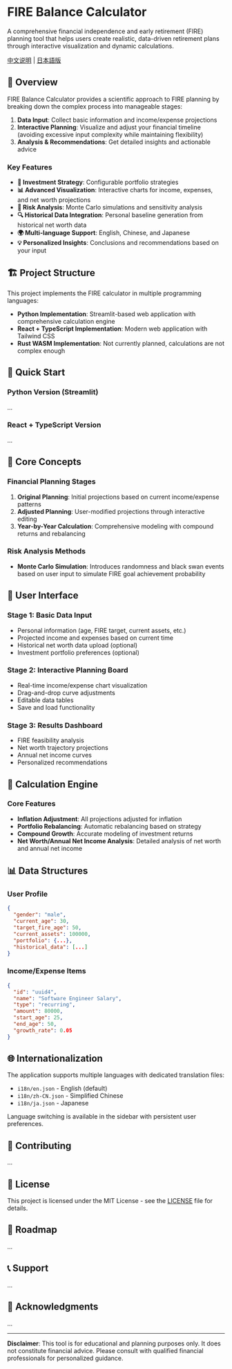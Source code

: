 # FIRE Balance Calculator

A comprehensive financial independence and early retirement (FIRE) planning tool that helps users create realistic, data-driven retirement plans through interactive visualization and dynamic calculations.

[中文说明](README_zh.md) | [日本語版](README_ja.md)

## 🎯 Overview

FIRE Balance Calculator provides a scientific approach to FIRE planning by breaking down the complex process into manageable stages:

1. **Data Input**: Collect basic information and income/expense projections
2. **Interactive Planning**: Visualize and adjust your financial timeline (avoiding excessive input complexity while maintaining flexibility)
3. **Analysis & Recommendations**: Get detailed insights and actionable advice

### Key Features

- **🔄 Investment Strategy**: Configurable portfolio strategies
- **📊 Advanced Visualization**: Interactive charts for income, expenses, and net worth projections
- **🎲 Risk Analysis**: Monte Carlo simulations and sensitivity analysis
- **🔍 Historical Data Integration**: Personal baseline generation from historical net worth data
- **🌍 Multi-language Support**: English, Chinese, and Japanese
- **💡 Personalized Insights**: Conclusions and recommendations based on your input

## 🏗️ Project Structure

This project implements the FIRE calculator in multiple programming languages:

- **Python Implementation**: Streamlit-based web application with comprehensive calculation engine
- **React + TypeScript Implementation**: Modern web application with Tailwind CSS
- **Rust WASM Implementation**: Not currently planned, calculations are not complex enough

## 🚀 Quick Start

### Python Version (Streamlit)

...

### React + TypeScript Version

...

## 📖 Core Concepts

### Financial Planning Stages

1. **Original Planning**: Initial projections based on current income/expense patterns
2. **Adjusted Planning**: User-modified projections through interactive editing
3. **Year-by-Year Calculation**: Comprehensive modeling with compound returns and rebalancing

### Risk Analysis Methods

- **Monte Carlo Simulation**: Introduces randomness and black swan events based on user input to simulate FIRE goal achievement probability

## 🎨 User Interface

### Stage 1: Basic Data Input
- Personal information (age, FIRE target, current assets, etc.)
- Projected income and expenses based on current time
- Historical net worth data upload (optional)
- Investment portfolio preferences (optional)

### Stage 2: Interactive Planning Board
- Real-time income/expense chart visualization
- Drag-and-drop curve adjustments
- Editable data tables
- Save and load functionality

### Stage 3: Results Dashboard
- FIRE feasibility analysis
- Net worth trajectory projections
- Annual net income curves
- Personalized recommendations

## 🧮 Calculation Engine

### Core Features

- **Inflation Adjustment**: All projections adjusted for inflation
- **Portfolio Rebalancing**: Automatic rebalancing based on strategy
- **Compound Growth**: Accurate modeling of investment returns
- **Net Worth/Annual Net Income Analysis**: Detailed analysis of net worth and annual net income

## 📊 Data Structures

### User Profile
```json
{
  "gender": "male",
  "current_age": 30,
  "target_fire_age": 50,
  "current_assets": 100000,
  "portfolio": {...},
  "historical_data": [...]
}
```

### Income/Expense Items
```json
{
  "id": "uuid4",
  "name": "Software Engineer Salary",
  "type": "recurring",
  "amount": 80000,
  "start_age": 25,
  "end_age": 50,
  "growth_rate": 0.05
}
```

## 🌐 Internationalization

The application supports multiple languages with dedicated translation files:

- `i18n/en.json` - English (default)
- `i18n/zh-CN.json` - Simplified Chinese
- `i18n/ja.json` - Japanese

Language switching is available in the sidebar with persistent user preferences.

## 🤝 Contributing

...

## 📄 License

This project is licensed under the MIT License - see the [LICENSE](LICENSE) file for details.

## 🔮 Roadmap

...

## 📞 Support

...

## 🙏 Acknowledgments

...

---

**Disclaimer**: This tool is for educational and planning purposes only. It does not constitute financial advice. Please consult with qualified financial professionals for personalized guidance.
